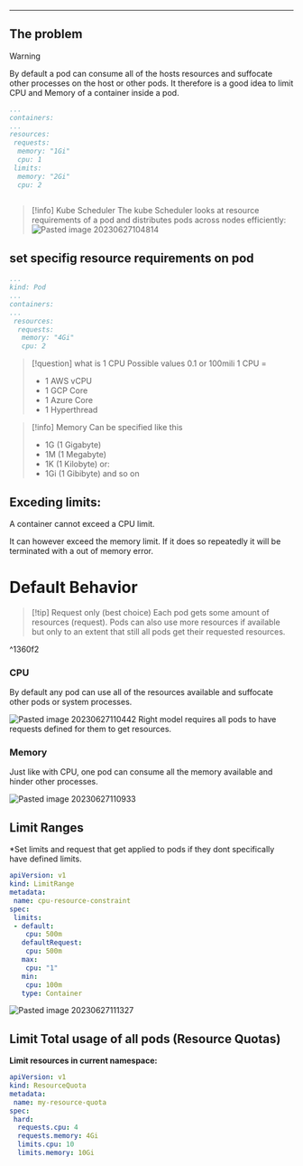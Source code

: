 ****

## The problem
>[!warning]
>By default a pod can consume all of the hosts resources and suffocate other processes on the host or other pods.
>It therefore is a good idea to limit CPU and Memory of a container inside a pod.
>```yaml
>...
>containers:
>...
> resources:
>  requests:
>   memory: "1Gi"
>   cpu: 1
>  limits:
>   memory: "2Gi"
>   cpu: 2
>  
>```


>[!info] Kube Scheduler
>The kube Scheduler looks at resource requirements of a pod and distributes pods across nodes efficiently:
>![Pasted image 20230627104814](Pasted%20image%2020230627104814.png)


## set specifig resource requirements on pod

```yaml
...
kind: Pod
...
containers:
...
 resources:
  requests:
   memory: "4Gi"
   cpu: 2
```

>[!question] what is 1 CPU
>Possible values 0.1 or 100mili
>1 CPU = 
>- 1 AWS vCPU
>- 1 GCP Core
>- 1 Azure Core
>- 1 Hyperthread

>[!info] Memory
>Can be specified like this
>- 1G (1 Gigabyte)
>- 1M (1 Megabyte)
>- 1K (1 Kilobyte)
>or:
>- 1Gi (1 Gibibyte) and so on

## Exceding limits:

A container cannot exceed a CPU limit.

It can however exceed the memory limit.
If it does so repeatedly it will be terminated with a out of memory error.

# Default Behavior

>[!tip] Request only (best choice)
>Each pod gets some amount of resources (request).
>Pods can also use more resources if available but only to an extent that still all pods get their requested resources.

^1360f2

### CPU

By default any pod can use all of the resources available and suffocate other pods or system processes.

![Pasted image 20230627110442](Pasted%20image%2020230627110442.png)
Right model requires all pods to have requests defined for them to get resources.

### Memory

Just like with CPU, one pod can consume all the memory available and hinder other processes.

![Pasted image 20230627110933](Pasted%20image%2020230627110933.png)



## Limit Ranges

*Set limits and request that get applied to pods if they dont specifically have defined limits.

```yaml
apiVersion: v1
kind: LimitRange
metadata:
 name: cpu-resource-constraint
spec:
 limits:
 - default:
    cpu: 500m
   defaultRequest:
    cpu: 500m
   max:
    cpu: "1"
   min:
    cpu: 100m
   type: Container
```

![Pasted image 20230627111327](Pasted%20image%2020230627111327.png)
## Limit Total usage of all pods (Resource Quotas)

**Limit resources in current namespace:**

```yaml
apiVersion: v1
kind: ResourceQuota
metadata:
 name: my-resource-quota
spec:
 hard:
  requests.cpu: 4
  requests.memory: 4Gi
  limits.cpu: 10
  limits.memory: 10Gi